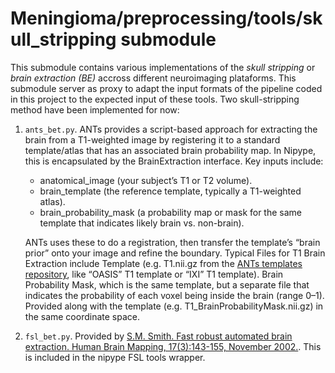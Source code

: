# Meningioma/preprocessing/tools/skull_stripping submodule

This submodule contains various implementations of the *skull stripping* or *brain extraction (BE)* accross different neuroimaging plataforms. This submodule server as proxy to adapt the input formats of the pipeline coded in this project to the expected input of these tools. Two skull-stripping method have been implemented for now:

1. `ants_bet.py`. ANTs provides a script-based approach for extracting the brain from a T1-weighted image by registering it to a standard template/atlas that has an associated brain probability map. In Nipype, this is encapsulated by the BrainExtraction interface. Key inputs include:
   - anatomical_image (your subject’s T1 or T2 volume).
   - brain_template (the reference template, typically a T1-weighted atlas).
   - brain_probability_mask (a probability map or mask for the same template that indicates likely brain vs. non-brain).
    
    ANTs uses these to do a registration, then transfer the template’s “brain prior” onto your image and refine the boundary. Typical Files for T1 Brain Extraction include     Template (e.g. T1.nii.gz from the [ANTs templates repository](https://github.com/ntustison/TemplateBuildingExample), like “OASIS” T1 template or “IXI” T1 template). Brain Probability Mask, which is the same template, but a separate file that indicates the probability of each voxel being inside the brain (range 0–1). Provided along with the template (e.g. T1_BrainProbabilityMask.nii.gz) in the same coordinate space.
2. `fsl_bet.py`. Provided by [S.M. Smith. Fast robust automated brain extraction. Human Brain Mapping, 17(3):143-155, November 2002.](https://ftp.nmr.mgh.harvard.edu/pub/dist/freesurfer/tutorial_packages/centos6/fsl_507/doc/wiki/BET.html). This is included in the nipype FSL tools wrapper. 